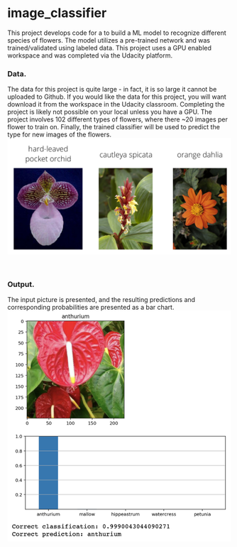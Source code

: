 # image_classifier

This project develops code for a to build a ML model to recognize different species of flowers.  The model utilizes a pre-trained network and was trained/validated using labeled data.  This project uses a GPU enabled workspace and was completed via the Udacity platform.

### Data.
The data for this project is quite large - in fact, it is so large it cannot be uploaded to Github.  If you would like the data for this project, you will want download it from the workspace in the Udacity classroom.  Completing the project is likely not possible on your local unless you have a GPU.  The project involves 102 different types of flowers, where there ~20 images per flower to train on.  Finally, the  trained classifier will be used to predict the type for new images of the flowers.
![Different Flowers](https://github.com/knishina/image_classifier/blob/master/assets/Flowers.png)

<br />

### Output.
The input picture is presented, and the resulting predictions and corresponding probabilities are presented as a bar chart.
![Outcome](https://github.com/knishina/image_classifier/blob/master/Images_README/01.png)


